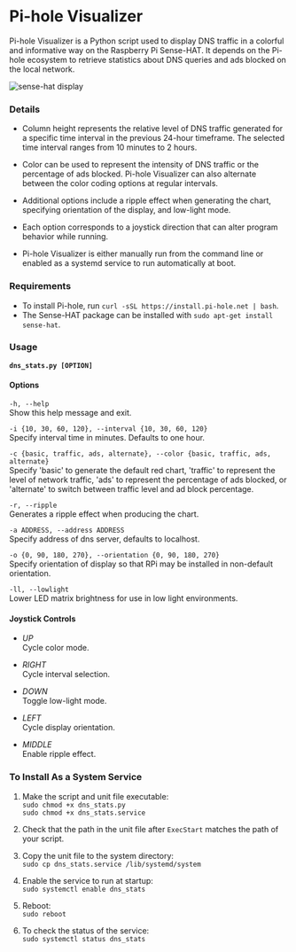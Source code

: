 # Pi-hole Visualizer  
Pi-hole Visualizer is a Python script used to display DNS traffic in a colorful and informative way on the Raspberry Pi Sense-HAT. It depends on the Pi-hole ecosystem to retrieve statistics about DNS queries and ads blocked on the local network.    

![sense-hat display](https://github.com/simianAstronaut/pi-hole-visualizer/blob/master/images/sense_hat_optimized.gif)  

### Details  
- Column height represents the relative level of DNS traffic generated for a specific time interval in the previous 24-hour timeframe. The selected time interval ranges from 10 minutes to 2 hours.  

- Color can be used to represent the intensity of DNS traffic or the percentage of ads blocked. Pi-hole Visualizer can also alternate between the color coding options at regular intervals.  

- Additional options include a ripple effect when generating the chart, specifying orientation of the display, and low-light mode.  

- Each option corresponds to a joystick direction that can alter program behavior while running.  

- Pi-hole Visualizer is either manually run from the command line or enabled as a systemd service to run automatically at boot.  

### Requirements
* To install Pi-hole, run `curl -sSL https://install.pi-hole.net | bash`.
* The Sense-HAT package can be installed with `sudo apt-get install sense-hat`.  

### Usage
**`dns_stats.py [OPTION]`**  

#### Options  
`-h, --help`  
Show this help message and exit.  

`-i {10, 30, 60, 120}, --interval {10, 30, 60, 120}`  
Specify interval time in minutes. Defaults to one hour.

`-c {basic, traffic, ads, alternate}, --color {basic, traffic, ads, alternate}`  
Specify 'basic' to generate the default red chart, 'traffic' to represent the level of network traffic, 'ads' to represent the percentage of ads blocked, or 'alternate' to switch between traffic level and ad block percentage.  

`-r, --ripple`  
Generates a ripple effect when producing the chart.  

`-a ADDRESS, --address ADDRESS`  
Specify address of dns server, defaults to localhost.

`-o {0, 90, 180, 270}, --orientation {0, 90, 180, 270}`  
Specify orientation of display so that RPi may be installed in non-default orientation.

`-ll, --lowlight`  
Lower LED matrix brightness for use in low light environments.  

#### Joystick Controls  
- _UP_  
Cycle color mode.  

- _RIGHT_  
Cycle interval selection.  

- _DOWN_  
Toggle low-light mode.  

- _LEFT_  
Cycle display orientation.

- _MIDDLE_  
Enable ripple effect.  

 ### To Install As a System Service  
 1. Make the script and unit file executable:  
 `sudo chmod +x dns_stats.py`  
 `sudo chmod +x dns_stats.service`  
 
 2. Check that the path in the unit file after `ExecStart` matches the path of your script.  
 
 3. Copy the unit file to the system directory:  
 `sudo cp dns_stats.service /lib/systemd/system`  
 
 4. Enable the service to run at startup:  
 `sudo systemctl enable dns_stats`  
 
 5. Reboot:  
 `sudo reboot`  
 
 6. To check the status of the service:  
 `sudo systemctl status dns_stats`
